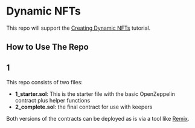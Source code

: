 # Dynamic NFTs
This repo will support the [Creating Dynamic NFTs](https://www.youtube.com/watch?v=E7Rm1LUKhj4) tutorial.   

## How to Use The Repo
## 1
This repo consists of two files:
- **1_starter.sol**: This is the starter file with the basic OpenZeppelin contract plus helper functions
- **2_complete.sol**: the final contract for use with keepers

Both versions of the contracts can be deployed as is via a tool like [Remix](https://remix.ethereum.org/).
